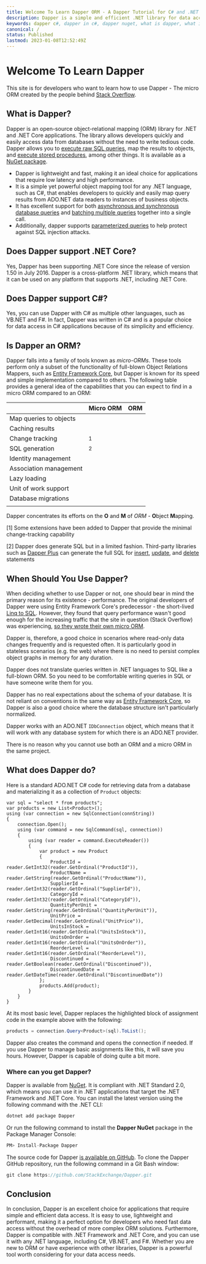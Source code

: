```yaml
---
title: Welcome To Learn Dapper ORM - A Dapper Tutorial for C# and .NET Core
description: Dapper is a simple and efficient .NET library for data access and object-relational mapping (ORM) that supports .NET Core and C# language.
keywords: dapper c#, dapper in c#, dapper nuget, what is dapper, what is dapper in .net core
canonical: /
status: Published
lastmod: 2023-01-08T12:52:49Z
---
```


# Welcome To Learn Dapper

This site is for developers who want to learn how to use Dapper - The micro ORM created by the people behind [Stack Overflow](https://stackoverflow.com/questions/tagged/dapper).

## What is Dapper?

Dapper is an open-source object-relational mapping (ORM) library for .NET and .NET Core applications. The library allows developers quickly and easily access data from databases without the need to write tedious code. Dapper allows you to [execute raw SQL queries](/non-query), map the results to objects, and [execute stored procedures](/stored-procedures), among other things. It is available as a [NuGet package](https://dappertutorial.net/download).

 - Dapper is lightweight and fast, making it an ideal choice for applications that require low latency and high performance. 
 - It is a simple yet powerful object mapping tool for any .NET language, such as C#, that enables developers to quickly and easily map query results from ADO.NET data readers to instances of business objects. 
 - It has excellent support for both [asynchronous and synchronous database queries](/dapper-query/index) and [batching multiple queries](/dapper-query/selecting-multiple-results) together into a single call. 
 - Additionally, dapper supports [parameterized queries](/parameters) to help protect against SQL injection attacks.

## Does Dapper support .NET Core?

Yes, Dapper has been supporting .NET Core since the release of version 1.50 in July 2016. Dapper is a cross-platform .NET library, which means that it can be used on any platform that supports .NET, including .NET Core.

## Does Dapper support C#?

Yes, you can use Dapper with C# as multiple other languages, such as VB.NET and F#. In fact, Dapper was written in C# and is a popular choice for data access in C# applications because of its simplicity and efficiency. 

## Is Dapper an ORM?

Dapper falls into a family of tools known as _micro-ORMs_. These tools perform only a subset of the functionality of full-blown Object Relations Mappers, such as [Entity Framework Core](https://www.learnentityframeworkcore.com), but Dapper is known for its speed and simple implementation compared to others. The following table provides a general idea of the capabilities that you can expect to find in a micro ORM compared to an ORM:

| | Micro ORM | ORM|
|:--|:--|:--|
| Map queries to objects  | <i class="fas fa-check" style="color:green;"></i>  | <i class="fas fa-check" style="color:green;"></i> |
| Caching results    | <i class="fas fa-times" style="color:red"></i> | <i class="fas fa-check" style="color:green;"></i>|
| Change tracking  | <i class="fas fa-times" style="color:red"></i> <sup>1</sup> | <i class="fas fa-check" style="color:green;"></i>|
| SQL generation    | <i class="fas fa-times" style="color:red"></i> <sup>2</sup> | <i class="fas fa-check" style="color:green;"></i>|
| Identity management | <i class="fas fa-times" style="color:red"></i> | <i class="fas fa-check" style="color:green;"></i>|
| Association management | <i class="fas fa-times" style="color:red"></i> | <i class="fas fa-check" style="color:green;"></i>|
| Lazy loading | <i class="fas fa-times" style="color:red"></i> | <i class="fas fa-check" style="color:green;"></i>|
| Unit of work support | <i class="fas fa-times" style="color:red"></i> | <i class="fas fa-check" style="color:green;"></i>|
| Database migrations | <i class="fas fa-times" style="color:red"></i> | <i class="fas fa-check" style="color:green;"></i>|
| | | |

Dapper concentrates its efforts on the **O** and **M** of _ORM_ - **O**bject **M**apping.

[1] Some extensions have been added to Dapper that provide the minimal change-tracking capability

[2] Dapper does generate SQL but in a limited fashion. Third-party libraries such as [Dapper Plus](https://dapper-plus.net/) can generate the full SQL for [insert](/bulk-operations/bulk-insert), [update](/bulk-operations/bulk-update), and [delete](/bulk-operations/bulk-delete) statements

## When Should You Use Dapper?

When deciding whether to use Dapper or not, one should bear in mind the primary reason for its existence - performance. The original developers of Dapper were using Entity Framework Core's predecessor - the short-lived [Linq to SQL](https://docs.microsoft.com/en-us/dotnet/framework/data/adonet/sql/linq/). However, they found that query performance wasn't good enough for the increasing traffic that the site in question (Stack Overflow) was experiencing, [so they wrote their own micro ORM](https://samsaffron.com/archive/2011/03/30/How+I+learned+to+stop+worrying+and+write+my+own+ORM).

Dapper is, therefore, a good choice in scenarios where read-only data changes frequently and is requested often. It is particularly good in stateless scenarios (e.g. the web) where there is no need to persist complex object graphs in memory for any duration.

Dapper does not translate queries written in .NET languages to SQL like a full-blown ORM. So you need to be comfortable writing queries in SQL or have someone write them for you. 

Dapper has no real expectations about the schema of your database. It is not reliant on conventions in the same way as [Entity Framework Core](https://entityframeworkcore.com/), so Dapper is also a good choice where the database structure isn't particularly normalized.  

Dapper works with an ADO.NET `IDbConnection` object, which means that it will work with any database system for which there is an ADO.NET provider.

There is no reason why you cannot use both an ORM and a micro ORM in the same project.  

## What does Dapper do?

Here is a standard ADO.NET C# code for retrieving data from a database and materializing it as a collection of `Product` objects:

```csharp{data-lines="6-26"}
var sql = "select * from products";
var products = new List<Product>();
using (var connection = new SqlConnection(connString))
{
    connection.Open();
    using (var command = new SqlCommand(sql, connection))
    {
        using (var reader = command.ExecuteReader())
        {
            var product = new Product
            {
                ProductId = reader.GetInt32(reader.GetOrdinal("ProductId")),
                ProductName = reader.GetString(reader.GetOrdinal("ProductName")),
                SupplierId = reader.GetInt32(reader.GetOrdinal("SupplierId")),
                CategoryId = reader.GetInt32(reader.GetOrdinal("CategoryId")),
                QuantityPerUnit = reader.GetString(reader.GetOrdinal("QuantityPerUnit")),
                UnitPrice = reader.GetDecimal(reader.GetOrdinal("UnitPrice")),
                UnitsInStock = reader.GetInt16(reader.GetOrdinal("UnitsInStock")),
                UnitsOnOrder = reader.GetInt16(reader.GetOrdinal("UnitsOnOrder")),
                ReorderLevel = reader.GetInt16(reader.GetOrdinal("ReorderLevel")),
                Discontinued = reader.GetBoolean(reader.GetOrdinal("Discontinued")),
                DiscontinuedDate = reader.GetDateTime(reader.GetOrdinal("DiscontinuedDate"))
            };
            products.Add(product);
        }
    }
}
```

At its most basic level, Dapper replaces the highlighted block of assignment code in the example above with the following:

```csharp
products = connection.Query<Product>(sql).ToList();
```

Dapper also creates the command and opens the connection if needed. If you use Dapper to manage basic assignments like this, it will save you hours. However, Dapper is capable of doing quite a bit more.

### Where can you get Dapper?

Dapper is available from [NuGet](https://dappertutorial.net/download). It is compliant with .NET Standard 2.0, which means you can use it in .NET applications that target the .NET Framework and .NET Core. You can install the latest version using the following command with the .NET CLI:

```cmd
dotnet add package Dapper
```
Or run the following command to install the **Dapper NuGet** package in the Package Manager Console:

```csharp
PM> Install-Package Dapper
```

The source code for Dapper [is available on GitHub](https://github.com/DapperLib/Dapper). To clone the Dapper GitHub repository, run the following command in a Git Bash window:

```csharp
git clone https://github.com/StackExchange/Dapper.git
```

## Conclusion

In conclusion, Dapper is an excellent choice for applications that require simple and efficient data access. It is easy to use, lightweight and performant, making it a perfect option for developers who need fast data access without the overhead of more complex ORM solutions. Furthermore, Dapper is compatible with .NET Framework and .NET Core, and you can use it with any .NET language, including C#, VB.NET, and F#. Whether you are new to ORM or have experience with other libraries, Dapper is a powerful tool worth considering for your data access needs.